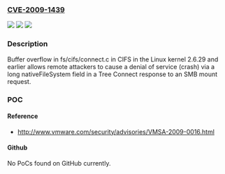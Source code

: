 ### [CVE-2009-1439](https://cve.mitre.org/cgi-bin/cvename.cgi?name=CVE-2009-1439)
![](https://img.shields.io/static/v1?label=Product&message=n%2Fa&color=blue)
![](https://img.shields.io/static/v1?label=Version&message=n%2Fa&color=blue)
![](https://img.shields.io/static/v1?label=Vulnerability&message=n%2Fa&color=brighgreen)

### Description

Buffer overflow in fs/cifs/connect.c in CIFS in the Linux kernel 2.6.29 and earlier allows remote attackers to cause a denial of service (crash) via a long nativeFileSystem field in a Tree Connect response to an SMB mount request.

### POC

#### Reference
- http://www.vmware.com/security/advisories/VMSA-2009-0016.html

#### Github
No PoCs found on GitHub currently.


